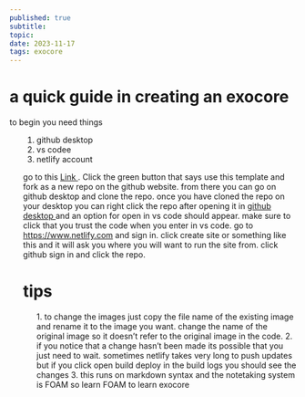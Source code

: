 ```yaml
---
published: true
subtitle:
topic:
date: 2023-11-17
tags: exocore
---
```

# a quick guide in creating an exocore

to begin you need things <ol>
1. github desktop 
2. vs codee
3. netlify account 

go to this <a href="https://github.com/Cmoneycodes/blank-EXOCORE-">Link </a>. Click the green button that says use this template and fork as a new repo on the github website. from there you can go on github desktop and clone the repo. once you have cloned the repo on your desktop you can right click the repo after opening it in <a href="https://desktop.github.com/">github desktop </a> and an option for open in vs code should appear. make sure to click that you trust the code when you enter in vs code. go to https://www.netlify.com and sign in. click create site or something like this and it will ask you where you will want to run the site from. click github sign in and click the repo. 

# tips
<ol>1. to change the images just copy the file name of the existing image and rename it to the image you want. change the name of the original image so it doesn’t refer to the original image in the code.
2. if you notice that a change hasn’t been made its possible that you just need to wait. sometimes netlify takes very long to push updates but if you click open build deploy in the build logs you should see the changes
3. this runs on markdown syntax and the notetaking system is FOAM so learn FOAM to learn exocore</ol>

